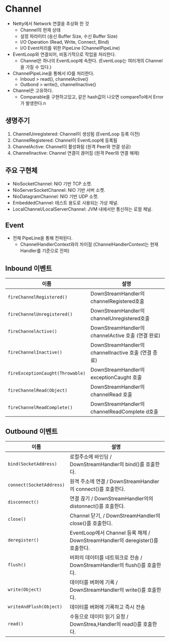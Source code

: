 # Channel
- Netty에서 Network 연결을 추상화 한 것 
  - Channel의 현재 상태
  - 설정 파라미터 (송신 Buffer Size, 수신 Buffer Size)
  - I/O Operation (Read, Write, Connect, Bind)
  - I/O Event처리를 위한 PipeLine (ChannelPipeLine)
- EventLoop와 연결되어, 비동기적으로 작업을 처리한다.
  - Channel은 하나의 EventLoop에 속한다. (EventLoop는 여러개의 Channel을 가질 수 있다.)
- ChannelPipeLine을 통해서 IO를 처리한다.
  - Inboud > read(), channelActive()
  - Outbond > write(), channelInactive()
- Channel은 고유하다.
  - Comparable을 구현하고있고, 같은 hash값이 나오면 compareTo에서 Error가 발생한다.n

## 생명주기
1. ChannelUnregistered: Channel이 생성됨 (EventLoop 등록 이전)
2. ChannelRegistered: Channel이 EventLoop에 등록됨
3. ChannelActive: Channel이 활성화됨 (원격 Peer와 연결 성공)
4. ChannelInactive: Channel 연결이 끊어짐 (원격 Peer와 연결 해제)

## 주요 구현체
- NioSocketChannel: NIO 기반 TCP 소켓.
- NioServerSocketChannel: NIO 기반 서버 소켓.
- NioDatagramChannel: NIO 기반 UDP 소켓.
- EmbeddedChannel: 테스트 용도로 사용되는 가상 채널.
- LocalChannel/LocalServerChannel: JVM 내에서만 통신하는 로컬 채널.

## Event
- 전체 PipeLine을 통해 전파된다.
  - ChannelHandlerContext와의 차이점 (ChannelHandlerContext는 현재 Handler를 기준으로 전파)

## Inbound 이벤트

| 이름                             | 설명                                            |
|----------------------------------|-----------------------------------------------|
| `fireChannelRegistered()`        | DownStreamHandler의 channelRegistered호출        |
| `fireChannelUnregistered()`      | DownStreamHandler의 channelUnregistered호출      |
| `fireChannelActive()`            | DownStreamHandler의 channelActive 호출 (연결 완료)   |
| `fireChannelInactive()`          | DownStreamHandler의 channelInactive 호출 (연결 종료) |
| `fireExceptionCaught(Throwable)` | DownStreamHandler의 exceptionCaught 호출         |
| `fireChannelRead(Object)`        | DownStreamHandler의 channelRead 호출             |
| `fireChannelReadComplete()`      | DownStreamHandler의 channelReadComplete d호출    |

## Outbound 이벤트

| 이름                            | 설명                                                                |
|---------------------------------|-------------------------------------------------------------------|
| `bind(SocketAddress)`           | 로컬주소에 바인딩 / DownStreamHandler의 bind()를 호출한다.                      |
| `connect(SocketAddress)`        | 원격 주소에 연결 / DownStreamHandler의 connect()를 호출한다.                   |
| `disconnect()`                  | 연결 끊기      / DownStreamHandler의의 distonnect()를 호출한다.              |
| `close()`                       | Channel 닫기, / DownStreamHandler의 close()를 호출한다.                   |
| `deregister()`                  | EventLoop에서 Channel 등록 해제 / DownStreamHandler의 deregister()를 호출한다. |
| `flush()`                       | 버퍼의 데이터를 네트워크로 전송 / DownStreamHandler의 flush()를 호출한다.             |
| `write(Object)`                 | 데이터를 버퍼에 기록 / DownStreamHandler의 write()를 호출한다.                   |
| `writeAndFlush(Object)`         | 데이터를 버퍼에 기록하고 즉시 전송                                               |
| `read()`                        | 수동으로 데이터 읽기 요청 / DownStrea,Handler의 read()를 호출한다.                 |